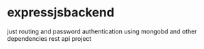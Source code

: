 # expressjsbackend
just routing and password authentication using mongobd and other dependencies rest api project
